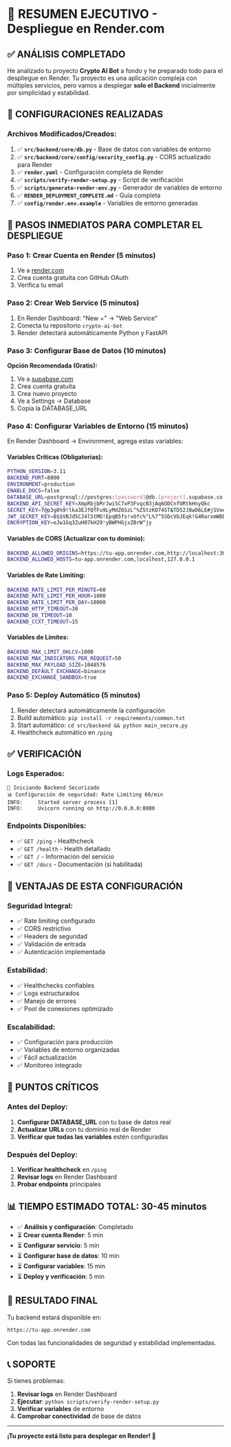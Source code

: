 # 🎯 **RESUMEN EJECUTIVO - Despliegue en Render.com**

## ✅ **ANÁLISIS COMPLETADO**

He analizado tu proyecto **Crypto AI Bot** a fondo y he preparado todo para el despliegue en Render. Tu proyecto es una aplicación compleja con múltiples servicios, pero vamos a desplegar **solo el Backend** inicialmente por simplicidad y estabilidad.

## 🔧 **CONFIGURACIONES REALIZADAS**

### **Archivos Modificados/Creados:**
1. ✅ **`src/backend/core/db.py`** - Base de datos con variables de entorno
2. ✅ **`src/backend/core/config/security_config.py`** - CORS actualizado para Render
3. ✅ **`render.yaml`** - Configuración completa de Render
4. ✅ **`scripts/verify-render-setup.py`** - Script de verificación
5. ✅ **`scripts/generate-render-env.py`** - Generador de variables de entorno
6. ✅ **`RENDER_DEPLOYMENT_COMPLETE.md`** - Guía completa
7. ✅ **`config/render.env.example`** - Variables de entorno generadas

## 🚀 **PASOS INMEDIATOS PARA COMPLETAR EL DESPLIEGUE**

### **Paso 1: Crear Cuenta en Render (5 minutos)**
1. Ve a [render.com](https://render.com)
2. Crea cuenta gratuita con GitHub OAuth
3. Verifica tu email

### **Paso 2: Crear Web Service (5 minutos)**
1. En Render Dashboard: "New +" → "Web Service"
2. Conecta tu repositorio `crypto-ai-bot`
3. Render detectará automáticamente Python y FastAPI

### **Paso 3: Configurar Base de Datos (10 minutos)**
**Opción Recomendada (Gratis):**
1. Ve a [supabase.com](https://supabase.com)
2. Crea cuenta gratuita
3. Crea nuevo proyecto
4. Ve a Settings → Database
5. Copia la DATABASE_URL

### **Paso 4: Configurar Variables de Entorno (15 minutos)**
En Render Dashboard → Environment, agrega estas variables:

#### **Variables Críticas (Obligatorias):**
```bash
PYTHON_VERSION=3.11
BACKEND_PORT=8000
ENVIRONMENT=production
ENABLE_DOCS=false
DATABASE_URL=postgresql://postgres:[password]@db.[project].supabase.co:5432/postgres
BACKEND_API_SECRET_KEY=XmpRbjbMrJwiSC7xP3FvqcN3jAq6ODCnfURtkHnyQkc
SECRET_KEY=7@p3g0%9!lka3EJfQTFu9LyMdZ6SzL^%ZStzKD74ST&TD52J8wD6LE#jSVoeRZ#n
JWT_SECRET_KEY=B$$VBJd5CJ4lStMO!EpqB5fs!vOfc%^L%7^5SDcVbJEqk!G4RarxmWDDpL2hOg3o
ENCRYPTION_KEY=eJw1Gq3ZuH07kH29*yBWPHGjxZBrW^jy
```

#### **Variables de CORS (Actualizar con tu dominio):**
```bash
BACKEND_ALLOWED_ORIGINS=https://tu-app.onrender.com,http://localhost:3000
BACKEND_ALLOWED_HOSTS=tu-app.onrender.com,localhost,127.0.0.1
```

#### **Variables de Rate Limiting:**
```bash
BACKEND_RATE_LIMIT_PER_MINUTE=60
BACKEND_RATE_LIMIT_PER_HOUR=1000
BACKEND_RATE_LIMIT_PER_DAY=10000
BACKEND_HTTP_TIMEOUT=30
BACKEND_DB_TIMEOUT=10
BACKEND_CCXT_TIMEOUT=15
```

#### **Variables de Límites:**
```bash
BACKEND_MAX_LIMIT_OHLCV=1000
BACKEND_MAX_INDICATORS_PER_REQUEST=50
BACKEND_MAX_PAYLOAD_SIZE=1048576
BACKEND_DEFAULT_EXCHANGE=binance
BACKEND_EXCHANGE_SANDBOX=true
```

### **Paso 5: Deploy Automático (5 minutos)**
1. Render detectará automáticamente la configuración
2. Build automático: `pip install -r requirements/common.txt`
3. Start automático: `cd src/backend && python main_secure.py`
4. Healthcheck automático en `/ping`

## ✅ **VERIFICACIÓN**

### **Logs Esperados:**
```
🚀 Iniciando Backend Securizado
📊 Configuración de seguridad: Rate Limiting 60/min
INFO:     Started server process [1]
INFO:     Uvicorn running on http://0.0.0.0:8000
```

### **Endpoints Disponibles:**
- ✅ `GET /ping` - Healthcheck
- ✅ `GET /health` - Health detallado
- ✅ `GET /` - Información del servicio
- ✅ `GET /docs` - Documentación (si habilitada)

## 🎯 **VENTAJAS DE ESTA CONFIGURACIÓN**

### **Seguridad Integral:**
- ✅ Rate limiting configurado
- ✅ CORS restrictivo
- ✅ Headers de seguridad
- ✅ Validación de entrada
- ✅ Autenticación implementada

### **Estabilidad:**
- ✅ Healthchecks confiables
- ✅ Logs estructurados
- ✅ Manejo de errores
- ✅ Pool de conexiones optimizado

### **Escalabilidad:**
- ✅ Configuración para producción
- ✅ Variables de entorno organizadas
- ✅ Fácil actualización
- ✅ Monitoreo integrado

## 🚨 **PUNTOS CRÍTICOS**

### **Antes del Deploy:**
1. **Configurar DATABASE_URL** con tu base de datos real
2. **Actualizar URLs** con tu dominio real de Render
3. **Verificar que todas las variables** estén configuradas

### **Después del Deploy:**
1. **Verificar healthcheck** en `/ping`
2. **Revisar logs** en Render Dashboard
3. **Probar endpoints** principales

## 📊 **TIEMPO ESTIMADO TOTAL: 30-45 minutos**

- ✅ **Análisis y configuración**: Completado
- ⏳ **Crear cuenta Render**: 5 min
- ⏳ **Configurar servicio**: 5 min
- ⏳ **Configurar base de datos**: 10 min
- ⏳ **Configurar variables**: 15 min
- ⏳ **Deploy y verificación**: 5 min

## 🎉 **RESULTADO FINAL**

Tu backend estará disponible en:
```
https://tu-app.onrender.com
```

Con todas las funcionalidades de seguridad y estabilidad implementadas.

## 📞 **SOPORTE**

Si tienes problemas:
1. **Revisar logs** en Render Dashboard
2. **Ejecutar**: `python scripts/verify-render-setup.py`
3. **Verificar variables** de entorno
4. **Comprobar conectividad** de base de datos

---

**¡Tu proyecto está listo para desplegar en Render! 🚀** 